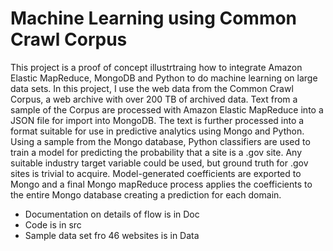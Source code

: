 Machine Learning using Common Crawl Corpus
=========================================

This project is a proof of concept illustrtraing how to integrate Amazon Elastic MapReduce, MongoDB and Python to
do machine learning on large data sets. In this project, I use the web data from the Common Crawl Corpus, a web archive
with over 200 TB of archived data. Text from a sample of the Corpus are processed with Amazon Elastic MapReduce
into a JSON file for import into MongoDB. The text is further processed into a format suitable for use in predictive
analytics using Mongo and Python. Using a sample from the Mongo database, Python classifiers are used to train a model for
predicting the probability that a site is a .gov site. Any suitable industry target variable could be used, but ground truth
for .gov sites is trivial to acquire. Model-generated coefficients are exported to Mongo and a final Mongo mapReduce process
applies the coefficients to the entire Mongo database creating a prediction for each domain.


-  Documentation on details of flow is in Doc
-  Code is in src
-  Sample data set fro 46 websites is in Data
